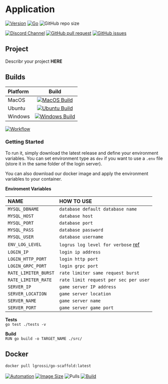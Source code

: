 # Application

[![Version](https://img.shields.io/github/v/release/lgrossi/go-scaffold)](https://github.com/lgrossi/go-scaffold/releases/latest)
[![Go](https://img.shields.io/github/go-mod/go-version/lgrossi/go-scaffold)](https://golang.org/doc/go1.16)
![GitHub repo size](https://img.shields.io/github/repo-size/lgrossi/go-scaffold)

[![Discord Channel](https://img.shields.io/discord/528117503952551936.svg?style=flat-square&logo=discord)](https://discord.gg/3NxYnyV)
[![GitHub pull request](https://img.shields.io/github/issues-pr/lgrossi/go-scaffold)](https://github.com/lgrossi/go-scaffold/pulls)
[![GitHub issues](https://img.shields.io/github/issues/lgrossi/go-scaffold)](https://github.com/lgrossi/go-scaffold/issues)


## Project

Describr your project **HERE**

## Builds
| Platform       | Build        |
| :------------- | :----------: |
| MacOS          | [![MacOS Build](https://github.com/lgrossi/go-scaffold/actions/workflows/ci-build-macos.yml/badge.svg?branch=main)](https://github.com/lgrossi/go-scaffold/actions/workflows/ci-build-macos.yml)   |
| Ubuntu         | [![Ubuntu Build](https://github.com/lgrossi/go-scaffold/actions/workflows/ci-build-ubuntu.yml/badge.svg?branch=main)](https://github.com/lgrossi/go-scaffold/actions/workflows/ci-build-ubuntu.yml) |
| Windows        | [![Windows Build](https://github.com/lgrossi/go-scaffold/actions/workflows/ci-build-windows.yml/badge.svg?branch=main)](https://github.com/lgrossi/go-scaffold/actions/workflows/ci-build-windows.yml) |

[![Workflow](https://github.com/lgrossi/go-scaffold/actions/workflows/ci-multiplat-release.yml/badge.svg)](https://github.com/lgrossi/go-scaffold/actions/workflows/ci-multiplat-release.yml)

### Getting **Started**

To run it, simply download the latest release and define your environment variables.
You can set environment type as `dev` if you want to use a `.env` file (store it in the same folder of the login server).

You can also download our docker image and apply the environment variables to your container.

**Enviroment Variables**

|       NAME          |            HOW TO USE                |
| :------------------ | :----------------------------------  |
|`MYSQL_DBNAME`       | `database default database name`     |
|`MYSQL_HOST`         | `database host`                      |
|`MYSQL_PORT`         | `database port`                      |
|`MYSQL_PASS`         | `database password`                  |
|`MYSQL_USER`         | `database username`                  |
|`ENV_LOG_LEVEL`      | `logrus log level for verbose` [ref](https://pkg.go.dev/github.com/sirupsen/logrus#Level)   |
|`LOGIN_IP`           | `login ip address`                   |
|`LOGIN_HTTP_PORT`    | `login http port`                    |
|`LOGIN_GRPC_PORT`    | `login grpc port`                    |
|`RATE_LIMITER_BURST` | `rate limiter same request burst`    |
|`RATE_LIMITER_RATE`  | `rate limit request per sec per user`|
|`SERVER_IP`          | `game server IP address`             |
|`SERVER_LOCATION`    | `game server location`               |
|`SERVER_NAME`        | `game server name`                   |
|`SERVER_PORT`        | `game server game port`              |

**Tests**  
`go test ./tests -v`

**Build**  
`RUN go build -o TARGET_NAME ./src/`

## Docker
`docker pull lgrossi/go-scaffold:latest`<br><br>
[![Automation](https://img.shields.io/docker/cloud/automated/lgrossi/go-scaffold)](https://hub.docker.com/r/lgrossi/go-scaffold)
[![Image Size](https://img.shields.io/docker/image-size/lgrossi/go-scaffold)](https://hub.docker.com/r/lgrossi/go-scaffold/tags?page=1&ordering=last_updated)
![Pulls](https://img.shields.io/docker/pulls/lgrossi/go-scaffold)
[![Build](https://img.shields.io/docker/cloud/build/lgrossi/go-scaffold)](https://hub.docker.com/r/lgrossi/go-scaffold/builds)
